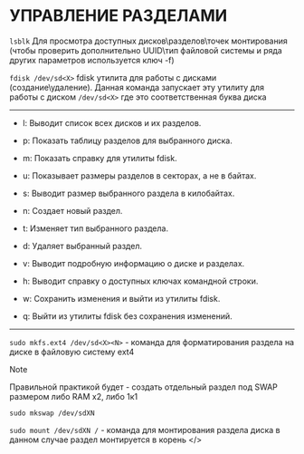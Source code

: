 # УПРАВЛЕНИЕ РАЗДЕЛАМИ

`lsblk` Для просмотра доступных дисков\разделов\точек монтирования (чтобы проверить дополнительно UUID\тип файловой системы и ряда других параметров используется ключ -f)

`fdisk /dev/sd<X>` fdisk утилита для работы с дисками (создание\удаление). Данная команда запускает эту утилиту для работы с диском `/dev/sd<X>` где <X> это соответственная буква диска

___
- l: Выводит список всех дисков и их разделов.

- p: Показать таблицу разделов для выбранного диска.

- m: Показать справку для утилиты fdisk.

- u: Показывает размеры разделов в секторах, а не в байтах.

- s: Выводит размер выбранного раздела в килобайтах.

- n: Создает новый раздел.

- t: Изменяет тип выбранного раздела.

- d: Удаляет выбранный раздел.

- v: Выводит подробную информацию о диске и разделах.

- h: Выводит справку о доступных ключах командной строки.

- w: Сохранить изменения и выйти из утилиты fdisk.

- q: Выйти из утилиты fdisk без сохранения изменений.
___

`sudo mkfs.ext4 /dev/sd<X><N>` - команда для форматирования раздела <N> на диске <X> в файловую систему ext4

> [!NOTE]
> Правильной практикой будет - создать отдельный раздел под SWAP размером либо RAM x2, либо 1к1

`sudo mkswap /dev/sdXN `

`sudo mount /dev/sdXN /` - команда для монтирования раздела <N> диска <X> в данном случае раздел монтируется в корень </>
